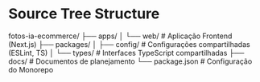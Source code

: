 # Source Tree Structure

fotos-ia-ecommerce/
├── apps/
│   └── web/            # Aplicação Frontend (Next.js)
├── packages/
│   ├── config/         # Configurações compartilhadas (ESLint, TS)
│   └── types/          # Interfaces TypeScript compartilhadas
├── docs/               # Documentos de planejamento
└── package.json        # Configuração do Monorepo
